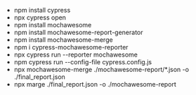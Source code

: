 - npm install cypress
- npx cypress open
- npm install mochawesome
- npm install mochawesome-report-generator
- npm install mochawesome-merge
- npm i cypress-mochawesome-reporter
- npx cypress run --reporter mochawesome
- npm cypress run --config-file cypress.config.js
- npx mochawesome-merge ./mochawesome-report/*.json -o ./final_report.json
- npx marge ./final_report.json -o ./mochawesome-report
